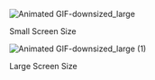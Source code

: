 ![Animated GIF-downsized_large](https://user-images.githubusercontent.com/52754358/115916257-3073ad80-a492-11eb-8398-5a1fbf6b9e3a.gif)


Small Screen Size


![Animated GIF-downsized_large (1)](https://user-images.githubusercontent.com/52754358/115916544-93654480-a492-11eb-9841-1cf2505a8529.gif)


Large Screen Size

